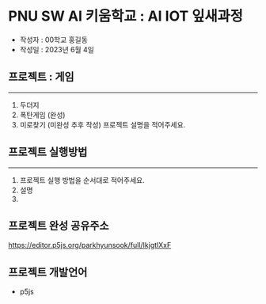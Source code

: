 # PNU SW AI 키움학교 : AI IOT 잎새과정 
+ 작성자 : 00학교 홍길동
+ 작성일 : 2023년 6월 4일

## 프로젝트 : 게임

---
1. 두더지
2. 폭탄게임  (완성)
3. 미로찾기 (미완성 추후 작성)
프로젝트 설명을 적어주세요.

## 프로젝트 실행방법
---
1. 프로젝트 실행 방법을 순서대로 적어주세요.
2. 설명
3. 

## 프로젝트 완성 공유주소
https://editor.p5js.org/parkhyunsook/full/IkjgtlXxF

## 프로젝트 개발언어
+ p5js
